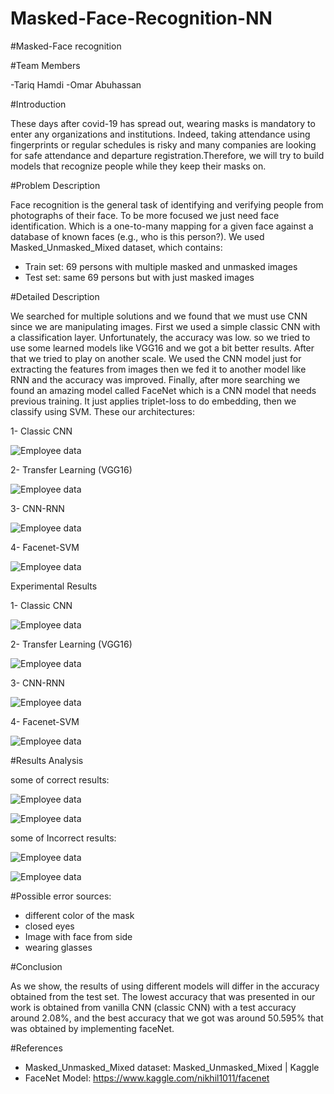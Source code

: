 # Masked-Face-Recognition-NN

#Masked-Face recognition

#Team Members

-Tariq Hamdi
-Omar Abuhassan


#Introduction

These days after covid-19 has spread out, wearing masks is mandatory
to enter any organizations and institutions. Indeed, taking attendance
using fingerprints or regular schedules is risky and many companies are
looking for safe attendance and departure registration.Therefore, we will
try to build models that recognize people while they keep their masks on.


#Problem Description

Face recognition is the general task of identifying and verifying people
from photographs of their face.
To be more focused we just need face identification. Which is a
one-to-many mapping for a given face against a database of known
faces (e.g., who is this person?).
We used Masked_Unmasked_Mixed dataset, which contains:
- Train set: 69 persons with multiple masked and unmasked images
- Test set: same 69 persons but with just masked images


#Detailed Description

We searched for multiple solutions and we found that we must use CNN
since we are manipulating images.
First we used a simple classic CNN with a classification layer.
Unfortunately, the accuracy was low. so we tried to use some learned
models like VGG16 and we got a bit better results.
After that we tried to play on another scale. We used the CNN model just
for extracting the features from images then we fed it to another model
like RNN and the accuracy was improved.
Finally, after more searching we found an amazing model called
FaceNet which is a CNN model that needs previous training. It just
applies triplet-loss to do embedding, then we classify using SVM.
These our architectures:

1- Classic CNN


![Employee data](https://github.com/Tariq-Hommadi/NN/blob/main/classic%20CNN.jpg?raw=true "Employee Data title")



2- Transfer Learning (VGG16)


![Employee data](https://github.com/Tariq-Hommadi/NN/blob/main/Transfer%20learning.jpg?raw=true "Employee Data title")



3- CNN-RNN


![Employee data](https://github.com/Tariq-Hommadi/NN/blob/main/CNN-RNN.jpg?raw=true "Employee Data title")



4- Facenet-SVM


![Employee data](https://github.com/Tariq-Hommadi/NN/blob/main/FaceNet-SVM.jpg?raw=true "Employee Data title")

Experimental Results

1- Classic CNN


![Employee data](https://github.com/Tariq-Hommadi/NN/blob/main/CNN%20Result.jpg?raw=true "Employee Data title")



2- Transfer Learning (VGG16)


![Employee data](https://github.com/Tariq-Hommadi/NN/blob/main/Transfer%20learning%20Result.jpg?raw=true "Employee Data title")



3- CNN-RNN


![Employee data](https://github.com/Tariq-Hommadi/NN/blob/main/CNN-RNN%20Result.jpg?raw=true "Employee Data title")



4- Facenet-SVM


![Employee data](https://github.com/Tariq-Hommadi/NN/blob/main/FaceNet-SVM%20Result.jpg?raw=true "Employee Data title")


#Results Analysis

some of correct results:


![Employee data](https://github.com/Tariq-Hommadi/NN/blob/main/CR1.jpg?raw=true "Employee Data title")

![Employee data](https://github.com/Tariq-Hommadi/NN/blob/main/CR2.jpg?raw=true "Employee Data title")



some of Incorrect results:


![Employee data](https://github.com/Tariq-Hommadi/NN/blob/main/ICR1.jpg?raw=true "Employee Data title")

![Employee data](https://github.com/Tariq-Hommadi/NN/blob/main/ICR2.jpg?raw=true "Employee Data title")

#Possible error sources:

- different color of the mask
- closed eyes
- Image with face from side
- wearing glasses


#Conclusion

As we show, the results of using different models will differ in the
accuracy obtained from the test set. The lowest accuracy that was
presented in our work is obtained from vanilla CNN (classic CNN) with a
test accuracy around 2.08%, and the best accuracy that we got was
around 50.595% that was obtained by implementing faceNet.


#References
- Masked_Unmasked_Mixed dataset: Masked_Unmasked_Mixed |
Kaggle
- FaceNet Model: https://www.kaggle.com/nikhil1011/facenet

